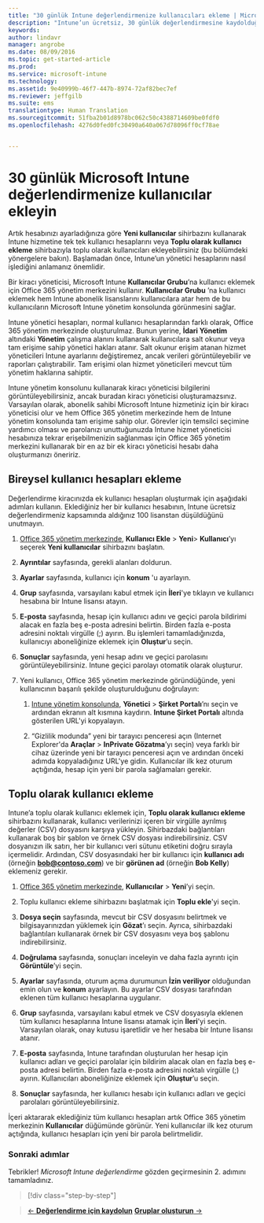 ```yaml
---
title: "30 günlük Intune değerlendirmenize kullanıcıları ekleme | Microsoft Intune"
description: "Intune’un ücretsiz, 30 günlük değerlendirmesine kaydolduğunuzda, kullanıcılar tek tek veya toplu olarak nasıl eklenir"
keywords: 
author: lindavr
manager: angrobe
ms.date: 08/09/2016
ms.topic: get-started-article
ms.prod: 
ms.service: microsoft-intune
ms.technology: 
ms.assetid: 9e40999b-46f7-447b-8974-72af82bec7ef
ms.reviewer: jeffgilb
ms.suite: ems
translationtype: Human Translation
ms.sourcegitcommit: 51fba2b01d8978bc062c50c4388714609be0fdf0
ms.openlocfilehash: 4276d0fed0fc30490a640a067d78096ff0cf78ae


---
```


# 30 günlük Microsoft Intune değerlendirmenize kullanıcılar ekleyin
Artık hesabınızı ayarladığınıza göre **Yeni kullanıcılar** sihirbazını kullanarak Intune hizmetine tek tek kullanıcı hesaplarını veya **Toplu olarak kullanıcı ekleme** sihirbazıyla toplu olarak kullanıcıları ekleyebilirsiniz (bu bölümdeki yönergelere bakın).  Başlamadan önce, Intune’un yönetici hesaplarını nasıl işlediğini anlamanız önemlidir.

Bir kiracı yöneticisi, Microsoft Intune **Kullanıcılar Grubu**’na kullanıcı eklemek için Office 365 yönetim merkezini kullanır. **Kullanıcılar Grubu** ’na kullanıcı eklemek hem Intune abonelik lisanslarını kullanıcılara atar hem de bu kullanıcıların Microsoft Intune yönetim konsolunda görünmesini sağlar.

Intune yönetici hesapları, normal kullanıcı hesaplarından farklı olarak, Office 365 yönetim merkezinde oluşturulmaz. Bunun yerine, **İdari Yönetim** altındaki **Yönetim** çalışma alanını kullanarak kullanıcılara salt okunur veya tam erişime sahip yönetici hakları atanır. Salt okunur erişim atanan hizmet yöneticileri Intune ayarlarını değiştiremez, ancak verileri görüntüleyebilir ve raporları çalıştırabilir. Tam erişimi olan hizmet yöneticileri mevcut tüm yönetim haklarına sahiptir.

Intune yönetim konsolunu kullanarak kiracı yöneticisi bilgilerini görüntüleyebilirsiniz, ancak buradan kiracı yöneticisi oluşturamazsınız. Varsayılan olarak, abonelik sahibi Microsoft Intune hizmetiniz için bir kiracı yöneticisi olur ve hem Office 365 yönetim merkezinde hem de Intune yönetim konsolunda tam erişime sahip olur. Görevler için temsilci seçimine yardımcı olması ve parolanızı unuttuğunuzda Intune hizmet yöneticisi hesabınıza tekrar erişebilmenizin sağlanması için Office 365 yönetim merkezini kullanarak bir en az bir ek kiracı yöneticisi hesabı daha oluşturmanızı öneririz.

## Bireysel kullanıcı hesapları ekleme
Değerlendirme kiracınızda ek kullanıcı hesapları oluşturmak için aşağıdaki adımları kullanın. Eklediğiniz her bir kullanıcı hesabının, Intune ücretsiz değerlendirmeniz kapsamında aldığınız 100 lisanstan düşüldüğünü unutmayın.

1.  [Office 365 yönetim merkezinde](http://go.microsoft.com/fwlink/?LinkID=787455), **Kullanıcı Ekle** &gt; **Yeni**&gt; **Kullanıcı**’yı seçerek **Yeni kullanıcılar** sihirbazını başlatın.

2.  **Ayrıntılar** sayfasında, gerekli alanları doldurun.

3.  **Ayarlar** sayfasında, kullanıcı için **konum** 'u ayarlayın.

4.  **Grup** sayfasında, varsayılanı kabul etmek için **İleri**'ye tıklayın ve kullanıcı hesabına bir Intune lisansı atayın.

5.  **E-posta** sayfasında, hesap için kullanıcı adını ve geçici parola bildirimi alacak en fazla beş e-posta adresini belirtin. Birden fazla e-posta adresini noktalı virgülle (;) ayırın. Bu işlemleri tamamladığınızda, kullanıcıyı aboneliğinize eklemek için **Oluştur**’u seçin.

6.  **Sonuçlar** sayfasında, yeni hesap adını ve geçici parolasını görüntüleyebilirsiniz. Intune geçici parolayı otomatik olarak oluşturur.

7.  Yeni kullanıcı, Office 365 yönetim merkezinde göründüğünde, yeni kullanıcının başarılı şekilde oluşturulduğunu doğrulayın:

    1.  [Intune yönetim konsolunda](https://manage.microsoft.com/), **Yönetici** &gt; **Şirket Portalı**’nı seçin ve ardından ekranın alt kısmına kaydırın. **Intune Şirket Portalı** altında gösterilen URL'yi kopyalayın.

    2.  “Gizlilik modunda” yeni bir tarayıcı penceresi açın (Internet Explorer'da **Araçlar** &gt; **InPrivate Gözatma**’yı seçin) veya farklı bir cihaz üzerinde yeni bir tarayıcı penceresi açın ve ardından önceki adımda kopyaladığınız URL'ye gidin. Kullanıcılar ilk kez oturum açtığında, hesap için yeni bir parola sağlamaları gerekir.

## Toplu olarak kullanıcı ekleme
Intune’a toplu olarak kullanıcı eklemek için, **Toplu olarak kullanıcı ekleme** sihirbazını kullanarak, kullanıcı verilerinizi içeren bir virgülle ayrılmış değerler (CSV) dosyasını karşıya yükleyin. Sihirbazdaki bağlantıları kullanarak boş bir şablon ve örnek CSV dosyası indirebilirsiniz. CSV dosyanızın ilk satırı, her bir kullanıcı veri sütunu etiketini doğru sırayla içermelidir. Ardından, CSV dosyasındaki her bir kullanıcı için **kullanıcı adı** (örneğin **bob@contoso.com**) ve bir **görünen ad** (örneğin **Bob Kelly**) eklemeniz gerekir.

1.  [Office 365 yönetim merkezinde](http://go.microsoft.com/fwlink/?LinkID=787455), **Kullanıcılar** &gt; **Yeni**’yi seçin.

2.  Toplu kullanıcı ekleme sihirbazını başlatmak için **Toplu ekle**'yi seçin.

3.  **Dosya seçin** sayfasında, mevcut bir CSV dosyasını belirtmek ve bilgisayarınızdan yüklemek için **Gözat**’ı seçin. Ayrıca, sihirbazdaki bağlantıları kullanarak örnek bir CSV dosyasını veya boş şablonu indirebilirsiniz.

4.  **Doğrulama** sayfasında, sonuçları inceleyin ve daha fazla ayrıntı için **Görüntüle**’yi seçin.

5.  **Ayarlar** sayfasında, oturum açma durumunun **İzin veriliyor** olduğundan emin olun ve **konum** ayarlayın. Bu ayarlar CSV dosyası tarafından eklenen tüm kullanıcı hesaplarına uygulanır.

6.  **Grup** sayfasında, varsayılanı kabul etmek ve CSV dosyasıyla eklenen tüm kullanıcı hesaplarına Intune lisansı atamak için **İleri**'yi seçin. Varsayılan olarak, onay kutusu işaretlidir ve her hesaba bir Intune lisansı atanır.

7.  **E-posta** sayfasında, Intune tarafından oluşturulan her hesap için kullanıcı adları ve geçici parolalar için bildirim alacak olan en fazla beş e-posta adresi belirtin. Birden fazla e-posta adresini noktalı virgülle (;) ayırın. Kullanıcıları aboneliğinize eklemek için **Oluştur**’u seçin.

8.  **Sonuçlar** sayfasında, her kullanıcı hesabı için kullanıcı adları ve geçici parolaları görüntüleyebilirsiniz.

İçeri aktararak eklediğiniz tüm kullanıcı hesapları artık Office 365 yönetim merkezinin **Kullanıcılar** düğümünde görünür. Yeni kullanıcılar ilk kez oturum açtığında, kullanıcı hesapları için yeni bir parola belirtmelidir.

### Sonraki adımlar
Tebrikler! *Microsoft Intune değerlendirme* gözden geçirmesinin 2. adımını tamamladınız.

>[!div class="step-by-step"]

>[&larr; **Değerlendirme için kaydolun**](.\get-started-with-a-30-day-trial-of-microsoft-intune-step-1.md)     [**Gruplar oluşturun** &rarr;](.\get-started-with-a-30-day-trial-of-microsoft-intune-step-3.md)  



<!--HONumber=Aug16_HO2-->



